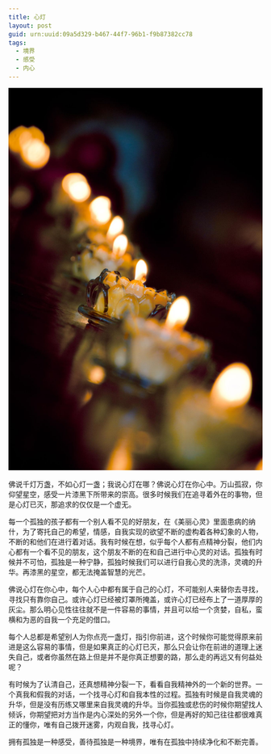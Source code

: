 ```yaml
---
title: 心灯
layout: post
guid: urn:uuid:09a5d329-b467-44f7-96b1-f9b87382cc78
tags:
  - 境界
  - 感受
  - 内心
---
```



[![](/media/files/2012/09/10/x-d.png)](http://7vikpt.com1.z0.glb.clouddn.com/x-d.png)

佛说千灯万盏，不如心灯一盏；我说心灯在哪？佛说心灯在你心中。万山孤寂，你仰望星空，感受一片漆黑下所带来的崇高。很多时候我们在追寻着外在的事物，但是心灯已灭，那追求的仅仅是一个虚无。

每一个孤独的孩子都有一个别人看不见的好朋友，在《美丽心灵》里面患病的纳什，为了寄托自己的希望，情感，自我实现的欲望不断的虚构着各种幻象的人物，不断的和他们在进行着对话。我有时候在想，似乎每个人都有点精神分裂，他们内心都有一个看不见的朋友，这个朋友不断的在和自己进行中心灵的对话。孤独有时候并不可怕，孤独是一种宁静，孤独时候我们可以进行自我心灵的洗涤，灵魂的升华。再漆黑的星空，都无法掩盖智慧的光芒。

佛说心灯在你心中，每个人心中都有属于自己的心灯，不可能别人来替你去寻找，寻找只有靠你自己。或许心灯已经被灯罩所掩盖，或许心灯已经布上了一道厚厚的灰尘。那么明心见性往往就不是一件容易的事情，并且可以给一个贪婪，自私，蛮横和为恶的自我一个充足的借口。

每个人总都是希望别人为你点亮一盏灯，指引你前进，这个时候你可能觉得原来前进是这么容易的事情，但是如果真正的心灯已灭，那么只会让你在前进的道理上迷失自己，或者你虽然在路上但是并不是你真正想要的路，那么走的再远又有何益处呢？

有时候为了认清自己，还真想精神分裂一下，看看自我精神外的一个新的世界。一个真我和假我的对话，一个找寻心灯和自我本性的过程。孤独有时候是自我灵魂的升华，但是没有历练又哪里来自我灵魂的升华。当你孤独或悲伤的时候你期望找人倾诉，你期望把对方当作是内心深处的另外一个你，但是再好的知己往往都很难真正的懂你，唯有自己拨开迷雾，内观自我，找寻心灯。

拥有孤独是一种感受，善待孤独是一种境界，唯有在孤独中持续净化和不断完善。
